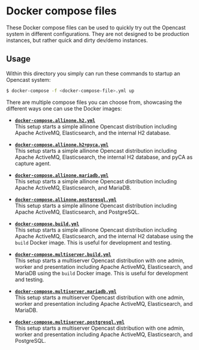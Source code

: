 # Docker compose files

These Docker compose files can be used to quickly try out the Opencast system in
different configurations. They are not designed to be production instances, but
rather quick and dirty dev/demo instances.

## Usage

Within this directory you simply can run these commands to startup an Opencast
system:

```sh
$ docker-compose -f <docker-compose-file>.yml up
```

There are multiple compose files you can choose from, showcasing the different
ways one can use the Docker images:

-   [**`docker-compose.allinone.h2.yml`**](docker-compose.allinone.h2.yml)<br>
    This setup starts a simple allinone Opencast distribution including Apache
    ActiveMQ, Elasticsearch, and the internal H2 database.

-   [**`docker-compose.allinone.h2+pyca.yml`**](docker-compose.allinone.h2+pyca.yml)<br>
    This setup starts a simple allinone Opencast distribution including Apache
    ActiveMQ, Elasticsearch, the internal H2 database, and pyCA as capture agent.

-   [**`docker-compose.allinone.mariadb.yml`**](docker-compose.allinone.mariadb.yml)<br>
    This setup starts a simple allinone Opencast distribution including Apache
    ActiveMQ, Elasticsearch, and MariaDB.

-   [**`docker-compose.allinone.postgresql.yml`**](docker-compose.allinone.postgresql.yml)<br>
    This setup starts a simple allinone Opencast distribution including Apache
    ActiveMQ, Elasticsearch, and PostgreSQL.

-   [**`docker-compose.build.yml`**](docker-compose.build.yml)<br>
    This setup starts a simple allinone Opencast distribution including Apache
    ActiveMQ, Elasticsearch, and the internal H2 database using the `build`
    Docker image. This is useful for development and testing.

-   [**`docker-compose.multiserver.build.yml`**](docker-compose.multiserver.build.yml)<br>
    This setup starts a multiserver Opencast distribution with one admin, worker
    and presentation including Apache ActiveMQ, Elasticsearch, and MariaDB using
    the `build` Docker image. This is useful for development and testing.

-   [**`docker-compose.multiserver.mariadb.yml`**](docker-compose.multiserver.mariadb.yml)<br>
    This setup starts a multiserver Opencast distribution with one admin, worker
    and presentation including Apache ActiveMQ, Elasticsearch, and MariaDB.

-   [**`docker-compose.multiserver.postgresql.yml`**](docker-compose.multiserver.postgresql.yml)<br>
    This setup starts a multiserver Opencast distribution with one admin, worker
    and presentation including Apache ActiveMQ, Elasticsearch, and PostgreSQL.
